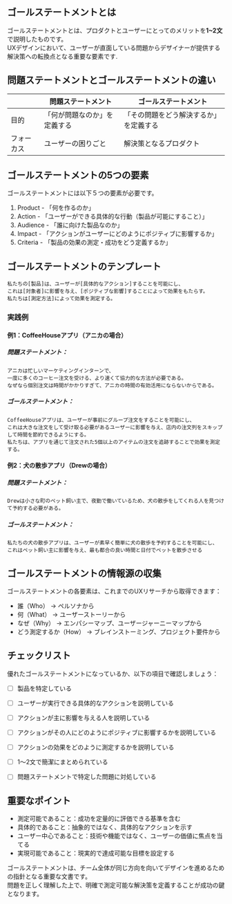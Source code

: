 ## ゴールステートメントとは
ゴールステートメントとは、プロダクトとユーザーにとってのメリットを**1~2文**で説明したものです。  
UXデザインにおいて、ユーザーが直面している問題からデザイナーが提供する解決策への転換点となる重要な要素です.  

## 問題ステートメントとゴールステートメントの違い
|  | 問題ステートメント | ゴールステートメント |
| ---- | ---- | ---- |
| 目的 | 「何が問題なのか」を定義する | 「その問題をどう解決するか」を定義する |
| フォーカス | ユーザーの困りごと | 解決策となるプロダクト |

## ゴールステートメントの5つの要素
ゴールステートメントには以下５つの要素が必要です。

1. Product - 「何を作るのか」
2. Action - 「ユーザーができる具体的な行動（製品が可能にすること）」
3. Audience - 「誰に向けた製品なのか」
4. Impact - 「アクションがユーザーにどのようにポジティブに影響するか」
5. Criteria - 「製品の効果の測定・成功をどう定義するか」

## ゴールステートメントのテンプレート
```
私たちの[製品]は、ユーザーが[具体的なアクション]することを可能にし、
これは[対象者]に影響を与え、[ポジティブな影響]することによって効果をもたらす。
私たちは[測定方法]によって効果を測定する。
```
### 実践例
#### 例1：CoffeeHouseアプリ（アニカの場合）  
##### 問題ステートメント：
```
アニカは忙しいマーケティングインターンで、  
一度に多くのコーヒー注文を受ける、より速くて協力的な方法が必要である。  
なぜなら個別注文は時間がかかりすぎて、アニカの時間の有効活用にならないからである。
```
##### ゴールステートメント：
```
CoffeeHouseアプリは、ユーザーが事前にグループ注文をすることを可能にし、
これは大きな注文をして受け取る必要があるユーザーに影響を与え、店内の注文列をスキップして時間を節約できるようにする。
私たちは、アプリを通じて注文された5個以上のアイテムの注文を追跡することで効果を測定する。
```

#### 例2：犬の散歩アプリ（Drewの場合）
##### 問題ステートメント：
```
Drewは小さな町のペット飼い主で、夜勤で働いているため、犬の散歩をしてくれる人を見つけて予約する必要がある。
```
##### ゴールステートメント：
```
私たちの犬の散歩アプリは、ユーザーが素早く簡単に犬の散歩を予約することを可能にし、
これはペット飼い主に影響を与え、最も都合の良い時間と日付でペットを散歩させる
```


## ゴールステートメントの情報源の収集
ゴールステートメントの各要素は、これまでのUXリサーチから取得できます：

- 誰（Who） → ペルソナから
- 何（What） → ユーザーストーリーから
- なぜ（Why） → エンパシーマップ、ユーザージャーニーマップから
- どう測定するか（How） → ブレインストーミング、プロジェクト要件から

## チェックリスト
優れたゴールステートメントになっているか、以下の項目で確認しましょう：

- [ ] 製品を特定している
- [ ] ユーザーが実行できる具体的なアクションを説明している
- [ ] アクションが主に影響を与える人を説明している
- [ ] アクションがその人にどのようにポジティブに影響するかを説明している
- [ ] アクションの効果をどのように測定するかを説明している
- [ ] 1〜2文で簡潔にまとめられている
- [ ] 問題ステートメントで特定した問題に対処している


## 重要なポイント

- 測定可能であること：成功を定量的に評価できる基準を含む
- 具体的であること：抽象的ではなく、具体的なアクションを示す
- ユーザー中心であること：技術や機能ではなく、ユーザーの価値に焦点を当てる
- 実現可能であること：現実的で達成可能な目標を設定する

ゴールステートメントは、チーム全体が同じ方向を向いてデザインを進めるための指針となる重要な文書です。  
問題を正しく理解した上で、明確で測定可能な解決策を定義することが成功の鍵となります。
